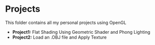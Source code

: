 # Projects 

This folder contains all my personal projects using OpenGL

* <strong>Project1:</strong> Flat Shading Using Geometric Shader and Phong Lighting
* <strong>Project2:</strong> Load an .OBJ file and Apply Texture
